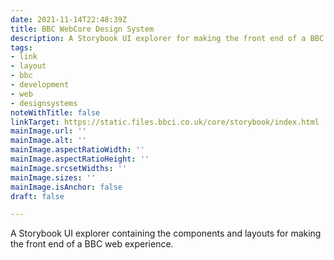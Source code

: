 ```yaml
---
date: 2021-11-14T22:48:39Z
title: BBC WebCore Design System
description: A Storybook UI explorer for making the front end of a BBC web experience
tags:
- link
- layout
- bbc
- development
- web
- designsystems
noteWithTitle: false
linkTarget: https://static.files.bbci.co.uk/core/storybook/index.html
mainImage.url: ''
mainImage.alt: ''
mainImage.aspectRatioWidth: ''
mainImage.aspectRatioHeight: ''
mainImage.srcsetWidths: ''
mainImage.sizes: ''
mainImage.isAnchor: false
draft: false

---
```

A Storybook UI explorer containing the components and layouts for making the front end of a BBC web experience.